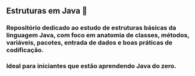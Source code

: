## Estruturas em Java 🚀

### Repositório dedicado ao estudo de estruturas básicas da linguagem Java, com foco em anatomia de classes, métodos, variáveis, pacotes, entrada de dados e boas práticas de codificação.

### Ideal para iniciantes que estão aprendendo Java do zero.